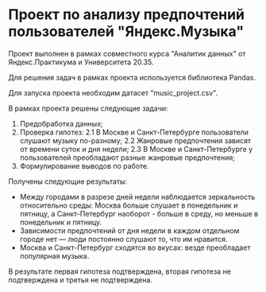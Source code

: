 # Проект по анализу предпочтений пользователей "Яндекс.Музыка"
Проект выполнен в рамках совместного курса "Аналитик данных" от Яндекс.Практикума и Университета 20.35.

Для решения задач в рамках проекта используется библиотека Pandas.

Для запуска проекта необходим датасет "music_project.csv".

В рамках проекта решены следующие задачи:
1. Предобработка данных;
2. Проверка гипотез:
    2.1 В Москве и Санкт-Петербурге пользователи слушают музыку по-разному;
    2.2 Жанровые предпочтения зависят от времени суток и дня недели;
    2.3 В Москве и Санкт-Петербурге у пользователей преобладают разные жанровые предпочтения;
3. Формулирование выводов по работе.

Получены следующие результаты: 
* Между городами в разрезе дней недели наблюдается зеркальность относительно среды: Москва больше слушает в понедельник и пятницу, а Санкт-Петербург наоборот - больше в среду, но меньше в понедельник и пятницу.
* Зависимости предпочтений от дня недели в каждом отдельном городе нет — люди постоянно слушают то, что им нравится.
* Москва и Санкт-Петербург сходятся во вкусах: везде преобладает популярная музыка.

В результате первая гипотеза подтверждена, вторая гипотеза не подтверждена и третья не подтверждена.
